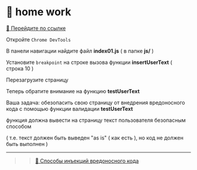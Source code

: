 # 💼 home work

[:link: Перейдите по ссылке](https://garevna.github.io/js-samples/#01)

Откройте `Chrome DevTools`

В панели навигации найдите файл  **index01.js**  ( в папке  **js/** )

Установите  `breakpoint`  на строке вызова функции   **insertUserText**  ( строка 10 )

Перезагрузите страницу

Теперь обратите внимание на функцию  **testUserText**

Ваша задача:  обезопасить свою страницу от внедрения вредоносного кода с помощью функции валидации  **testUserText**

функция должна вывести на страницу текст пользователя безопасным способом

( т.е. текст должен быть выведен "as is" ( как есть ), но код не должен быть выполнен )

***
>> [🔗 Способы инъекций вредоносного кода](https://www.owasp.org/index.php/XSS_Filter_Evasion_Cheat_Sheet#Image_XSS_using_the_JavaScript_directive)
